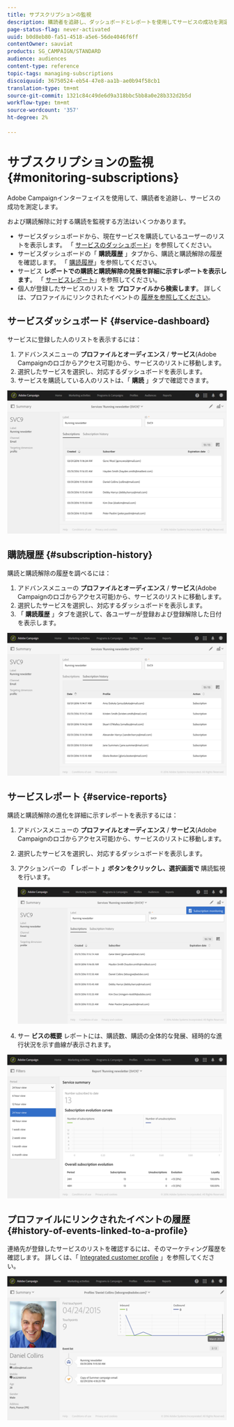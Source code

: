 ```yaml
---
title: サブスクリプションの監視
description: 購読者を追跡し、ダッシュボードとレポートを使用してサービスの成功を測定する方法について説明します。
page-status-flag: never-activated
uuid: b0d8eb80-fa51-4518-a5e6-56de4046f6ff
contentOwner: sauviat
products: SG_CAMPAIGN/STANDARD
audience: audiences
content-type: reference
topic-tags: managing-subscriptions
discoiquuid: 36750524-eb54-47e8-aa1b-ae0b94f58cb1
translation-type: tm+mt
source-git-commit: 1321c84c49de6d9a318bbc5bb8a0e28b332d2b5d
workflow-type: tm+mt
source-wordcount: '357'
ht-degree: 2%

---
```



# サブスクリプションの監視{#monitoring-subscriptions}

Adobe Campaignインターフェイスを使用して、購読者を追跡し、サービスの成功を測定します。

および購読解除に対する購読を監視する方法はいくつかあります。

* サービスダッシュボードから、現在サービスを購読しているユーザーのリストを表示します。 「 [サービスのダッシュボード](#service-dashboard)」を参照してください。
* サービスダッシュボードの「 **購読履歴** 」タブから、購読と購読解除の履歴を確認します。 「 [購読履歴](#subscription-history)」を参照してください。
* サービス **レポートでの購読と購読解除の発展を詳細に示すレポートを表示します**。 「 [サービスレポート](#service-reports)」を参照してください。
* 個人が登録したサービスのリストを **プロファイルから検索します**。 詳しくは、プロファイルにリンクされたイベントの [履歴を参照してください](#history-of-events-linked-to-a-profile)。

## サービスダッシュボード {#service-dashboard}

サービスに登録した人のリストを表示するには：

1. アドバンスメニューの **プロファイルとオーディエンス** / **サービス**(Adobe Campaignのロゴからアクセス可能)から、サービスのリストに移動します。
1. 選択したサービスを選択し、対応するダッシュボードを表示します。
1. サービスを購読している人のリストは、「 **購読** 」タブで確認できます。

![](assets/lp_monitoring_subscriptions_1.png)

## 購読履歴 {#subscription-history}

購読と購読解除の履歴を調べるには：

1. アドバンスメニューの **プロファイルとオーディエンス** / **サービス**(Adobe Campaignのロゴからアクセス可能)から、サービスのリストに移動します。
1. 選択したサービスを選択し、対応するダッシュボードを表示します。
1. 「 **購読履歴** 」タブを選択して、各ユーザーが登録および登録解除した日付を表示します。

![](assets/lp_monitoring_subscriptions_2.png)

## サービスレポート {#service-reports}

購読と購読解除の進化を詳細に示すレポートを表示するには：

1. アドバンスメニューの **プロファイルとオーディエンス** / **サービス**(Adobe Campaignのロゴからアクセス可能)から、サービスのリストに移動します。
1. 選択したサービスを選択し、対応するダッシュボードを表示します。
1. アクションバーの **「** レポート **」ボタンをクリックし、選択画面で** 購読監視を行います。

   ![](assets/lp_monitoring_subscriptions_3.png)

1. サー **ビスの概要** レポートには、購読数、購読の全体的な発展、経時的な進行状況を示す曲線が表示されます。

![](assets/lp_monitoring_subscriptions_4.png)

## プロファイルにリンクされたイベントの履歴 {#history-of-events-linked-to-a-profile}

連絡先が登録したサービスのリストを確認するには、そのマーケティング履歴を確認します。 詳しくは、「 [Integrated customer profile](../../audiences/using/integrated-customer-profile.md) 」を参照してください。

![](assets/lp_monitoring_subscriptions_5.png)

